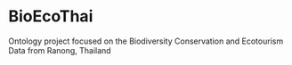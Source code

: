 # BioEcoThai
Ontology project focused on the Biodiversity Conservation and Ecotourism Data from Ranong, Thailand
